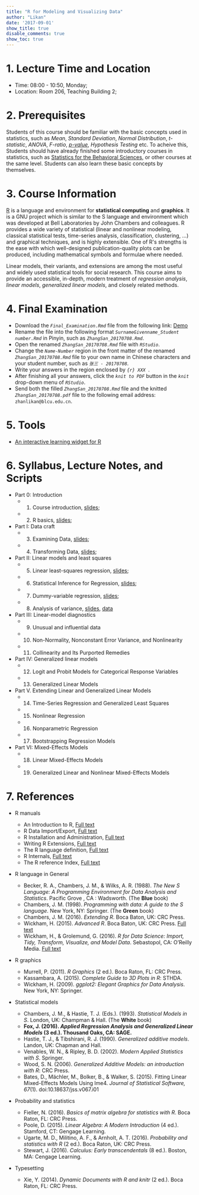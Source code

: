 ```yaml
---
title: "R for Modeling and Visualizing Data"
author: "Likan"
date: '2017-09-01'
show_title: true
disable_comments: true
show_toc: true
---
```

# 1. Lecture Time and Location

- Time: 08:00 - 10:50, Monday;
- Location: Room 206, Teaching Building 2;

# 2. Prerequisites

Students of this course should be familiar with the basic concepts used in statistics, such as *Mean*, *Standard Deviation*, *Normal Distribution*, *t-statistic*, *ANOVA*, *F-ratio*, [*p-value*](https://likan.info/cn/post/2017-08-11-p-values-bayes-factor/), *Hypothesis Testing* etc. To acheive this, Students should have already finished some introductory courses in statistics, such as [Statistics for the Behavioral Sciences](/en/teach/stat_behav_sci/), or other courses at the same level. Students can also learn these basic concepts by themselves.

# 3. Course Information

[R](https://cran.r-project.org) is a language and environment for **statistical computing** and **graphics**. It is a GNU project which is similar to the S language and environment which was developed at Bell Laboratories by John Chambers and colleagues. R provides a wide variety of statistical (linear and nonlinear modeling, classical statistical tests, time-series analysis, classification, clustering, …) and graphical techniques, and is highly extensible. One of R's strengths is the ease with which well-designed publication-quality plots can be produced, including mathematical symbols and formulae where needed.

Linear models, their variants, and extensions are among the most useful and widely used statistical tools for social research. This course aims to provide an accessible, in-depth, modern treatment of *regression analysis*, *linear models*, *generalized linear models*, and closely related methods.

# 4. Final Examination

- Download the *`Final_Examination.Rmd`* file from the following link: [Demo](https://rmodelvis.likan.info/Final_Examination.Rmd)
- Rename the file into the following format *`SurnameGivenname_Student number.Rmd`* in Pinyin, such as *`ZhangSan_20170708.Rmd`*.
- Open the renamed *`ZhangSan_20170708.Rmd`* file with *`RStudio`*.
- Change the *`Name-Number`* region in the front matter of the renamed *`ZhangSan_20170708.Rmd`* file to your own name in Chinese characters and your student number, such as *`张三 - 20170708`*.
- Write your answers in the region enclosed by *```{r} XXX ```*.
- After finishing all your answers, click the *`knit to PDF`* button in the *`knit`* drop-down menu of *`RStudio`*.
- Send both the filled *`ZhangSan_20170708.Rmd`* file and the knitted *`ZhangSan_20170708.pdf`* file to the following email address: `zhanlikan@blcu.edu.cn`.

# 5. Tools

- [An interactive learning widget for R](/en/teach/model_vis_data/InteractiveR/)

# 6. Syllabus, Lecture Notes, and Scripts

- Part 0: Introduction
    - 01. Course introduction, [slides](https://rmodelvis.likan.info/2017_CH_01.pdf);
    - 02. R basics, [slides](https://rmodelvis.likan.info/2017_CH_02.pdf);
- Part I: Data craft
    - 03. Examining Data, [slides](https://rmodelvis.likan.info/2017_CH_03.pdf);
    - 04. Transforming Data, [slides](https://rmodelvis.likan.info/2017_CH_04.pdf);
- Part II: Linear models and least squares
    - 05. Linear least-squares regression, [slides](https://rmodelvis.likan.info/2017_CH_05.pdf);
    - 06. Statistical Inference for Regression, [slides](https://rmodelvis.likan.info/2017_CH_06.pdf);
    - 07. Dummy-variable regression, [slides](https://rmodelvis.likan.info/2017_CH_07.pdf);
    - 08. Analysis of variance, [slides](https://rmodelvis.likan.info/2017_CH_08.pdf),  [data](https://socialsciences.mcmaster.ca/jfox/Books/Applied-Regression-3E/datasets/Vocabulary-2.txt)
- Part III: Linear-model diagnostics
    - 09. Unusual and influential data
    - 10. Non-Normality, Nonconstant Error Variance, and Nonlinearity
    - 11. Collinearity and Its Purported Remedies
- Part IV: Generalized linear models
    - 12. Logit and Probit Models for Categorical Response Variables
    - 13. Generalized Linear Models
- Part V. Extending Linear and Generalized Linear Models
    - 14. Time-Series Regression and Generalized Least Squares
    - 15. Nonlinear Regression
    - 16. Nonparametric Regression
    - 17. Bootstrapping Regression Models
- Part VI: Mixed-Effects Models
    - 18. Linear Mixed-Effects Models
    - 19. Generalized Linear and Nonlinear Mixed-Effects Models


# 7. References

- R manuals
    - An Introduction to R, [Full text](https://cran.r-project.org/doc/manuals/r-release/R-intro.pdf)
    - R Data Import/Export, [Full text](https://cran.r-project.org/doc/manuals/r-release/R-data.pdf)
    - R Installation and Administration, [Full text](https://cran.r-project.org/doc/manuals/r-release/R-admin.pdf)
    - Writing R Extensions, [Full text](https://cran.r-project.org/doc/manuals/r-release/R-exts.pdf)
    - The R language definition, [Full text](https://cran.r-project.org/doc/manuals/r-release/R-lang.pdf)
    - R Internals, [Full text](https://cran.r-project.org/doc/manuals/r-release/R-ints.pdf)
    - The R reference Index, [Full text](https://cran.r-project.org/doc/manuals/r-release/fullrefman.pdf)

- R language in General
    - Becker, R. A., Chambers, J. M., & Wilks, A. R. (1988). *The New S Language: A Programming Environment for Data Analysis and Statistics*. Pacific Grove , CA : Wadsworth. (The **Blue** book)
    - Chambers, J. M. (1998). *Programming with data: A guide to the S language*. New York, NY: Springer. (The **Green** book)
    - Chambers, J. M. (2016). *Extending R*. Boca Baton, UK: CRC Press.
    - Wickham, H. (2015). *Advanced R*. Boca Baton, UK: CRC Press. [Full text](http://adv-r.had.co.nz)
    - Wickham, H., & Grolemund, G. (2016). *R for Data Science: Import, Tidy, Transform, Visualize, and Model Data*. Sebastopol, CA: O’Reilly Media. [Full text](http://r4ds.had.co.nz)

- R graphics
    - Murrell, P. (2011). *R Graphics* (2 ed.). Boca Raton, FL: CRC Press.
    - Kassambara, A. (2015). *Complete Guide to 3D Plots in R*: STHDA.
    - Wickham, H. (2009). *ggplot2: Elegant Graphics for Data Analysis*. New York, NY: Springer.

- Statistical models
    - Chambers, J. M., & Hastie, T. J. (Eds.). (1993). *Statistical Models in S*. London, UK: Champman & Hall. (The **White** book)
    - **Fox, J. (2016). *Applied Regression Analysis and Generalized Linear Models* (3 ed.). Thousand Oaks, CA: SAGE.**
    - Hastie, T. J., & Tibshirani, R. J. (1990). *Generalized additive models*. Landon, UK: Chapman and Hall.
    - Venables, W. N., & Ripley, B. D. (2002).  *Modern Applied Statistics with S*. Springer.
    - Wood, S. N. (2006). *Generalized Additive Models: an introduction with R*: CRC Press.
    - Bates, D., Mächler, M., Bolker, B., & Walker, S. (2015). Fitting Linear Mixed-Effects Models Using lme4. *Journal of Statistical Software, 67*(1). doi:10.18637/jss.v067.i01

- Probability and statistics
    - Fieller, N. (2016). *Basics of matrix algebra for statistics with R*. Boca Raton, FL: CRC Press.
    - Poole, D. (2015). *Linear Algebra: A Modern Introduction* (4 ed.). Stamford, CT: Gengage Learning.
    - Ugarte, M. D., Militino, A. F., & Arnholt, A. T. (2016). *Probability and statistics with R* (2 ed.). Boca Raton, UK: CRC Press.
    - Stewart, J. (2016). *Calculus: Early transcendentals* (8 ed.). Boston, MA: Cengage Learning.

- Typesetting
    - Xie, Y. (2014). *Dynamic Documents with R and knitr* (2 ed.). Boca Raton, FL: CRC Press.
